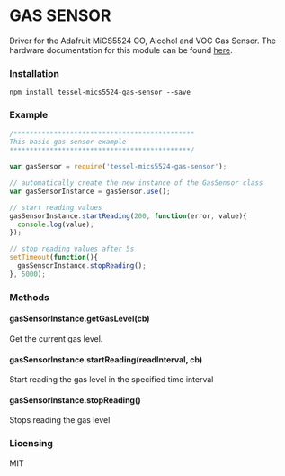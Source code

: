 # GAS SENSOR
Driver for the Adafruit MiCS5524 CO, Alcohol and VOC Gas Sensor.
The hardware documentation for this module can be found [here](https://learn.adafruit.com/adafruit-mics5524-gas-sensor-breakout).


### Installation
```
npm install tessel-mics5524-gas-sensor --save
```

### Example
```js
/*********************************************
This basic gas sensor example
*********************************************/

var gasSensor = require('tessel-mics5524-gas-sensor');

// automatically create the new instance of the GasSensor class
var gasSensorInstance = gasSensor.use();

// start reading values
gasSensorInstance.startReading(200, function(error, value){
  console.log(value);
});

// stop reading values after 5s
setTimeout(function(){
  gasSensorInstance.stopReading();
}, 5000);
```

### Methods

#### gasSensorInstance.getGasLevel(cb)
Get the current gas level.

#### gasSensorInstance.startReading(readInterval, cb)
Start reading the gas level in the specified time interval

#### gasSensorInstance.stopReading()
Stops reading the gas level

### Licensing
MIT
